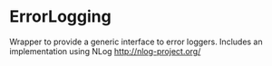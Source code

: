 # ErrorLogging
Wrapper to provide a generic interface to error loggers.
  Includes an implementation using NLog http://nlog-project.org/
